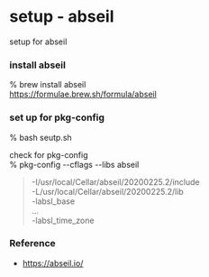 setup - abseil
===============

setup for abseil <br/>


###  install abseil
% brew install abseil <br/>
https://formulae.brew.sh/formula/abseil <br/>


###  set up for pkg-config
% bash seutp.sh <br/>

check for pkg-config <br/>
% pkg-config --cflags --libs abseil <br/>
> -I/usr/local/Cellar/abseil/20200225.2/include  <br/>
> -L/usr/local/Cellar/abseil/20200225.2/lib  <br/>
 -labsl_base  <br/>
> ...  <br/>
> -labsl_time_zone  <br/>


### Reference <br/>
- https://abseil.io/ <br/>

